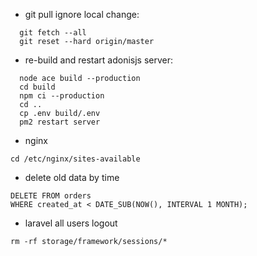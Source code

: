 -  git pull ignore local change:
``` 
  git fetch --all
  git reset --hard origin/master
```

-  re-build and restart adonisjs server:
``` 
  node ace build --production
  cd build
  npm ci --production
  cd ..
  cp .env build/.env
  pm2 restart server
```


- nginx 
```
cd /etc/nginx/sites-available
```

- delete old data by time
```
DELETE FROM orders
WHERE created_at < DATE_SUB(NOW(), INTERVAL 1 MONTH);
```

- laravel all users logout
```
rm -rf storage/framework/sessions/*
```
